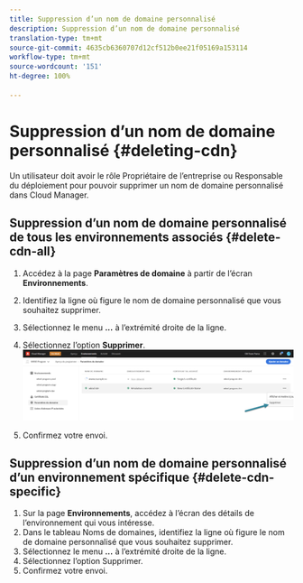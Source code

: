 ```yaml
---
title: Suppression d’un nom de domaine personnalisé
description: Suppression d’un nom de domaine personnalisé
translation-type: tm+mt
source-git-commit: 4635cb6360707d12cf512b0ee21f05169a153114
workflow-type: tm+mt
source-wordcount: '151'
ht-degree: 100%

---
```



# Suppression d’un nom de domaine personnalisé {#deleting-cdn}

Un utilisateur doit avoir le rôle Propriétaire de l’entreprise ou Responsable du déploiement pour pouvoir supprimer un nom de domaine personnalisé dans Cloud Manager.

## Suppression d’un nom de domaine personnalisé de tous les environnements associés {#delete-cdn-all}

1. Accédez à la page **Paramètres de domaine** à partir de l’écran **Environnements**.

1. Identifiez la ligne où figure le nom de domaine personnalisé que vous souhaitez supprimer.

1. Sélectionnez le menu **...** à l’extrémité droite de la ligne.

1. Sélectionnez l’option **Supprimer**.
   ![](/help/implementing/cloud-manager/assets/cdn/cdn-delete.png)

1. Confirmez votre envoi.


## Suppression d’un nom de domaine personnalisé d’un environnement spécifique {#delete-cdn-specific}

1. Sur la page **Environnements**, accédez à l’écran des détails de l’environnement qui vous intéresse.
1. Dans le tableau Noms de domaines, identifiez la ligne où figure le nom de domaine personnalisé que vous souhaitez supprimer.
1. Sélectionnez le menu **...** à l’extrémité droite de la ligne.
1. Sélectionnez l’option Supprimer.
1. Confirmez votre envoi.
